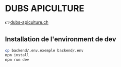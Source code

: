 # DUBS APICULTURE

👉[dubs-apiculture.ch](https://dubs-apiculture.ch/)

## Installation de l'environment de dev

```sh
cp backend/.env.exemple backend/.env
npm install
npm run dev
```
